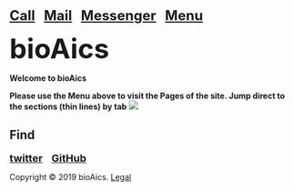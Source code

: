 <strong><font size="5"><a href="tel:+31685842325">Call</a></font></strong>&nbsp;&nbsp;&nbsp;
<strong><font size="5"><a href="mailto:bioaics.x@gmail.com">Mail</a></font></strong>&nbsp;&nbsp;&nbsp;
<strong><font size="5"><a href="https://m.me/bioAics">Messenger</a></font></strong>&nbsp;&nbsp;&nbsp;
<strong><font size="5"><a href="https://bioaics.github.io">Menu</a></font></strong>

<p><strong><font size="7">bioAics</font></strong><p>
<p><strong>Welcome to bioAics</strong></p>
<p><strong>Please use the Menu above to visit the Pages of the site. Jump direct to the sections (thin lines) by tab</strong> <img src="https://bioaics.github.io/bioAics link symbol.png" ></p>

<h2 id="h2">Find</h2>

<p><strong><font size="4"><a href="https://twitter.com/bioAics">twitter</a></font></strong>&nbsp;&nbsp;&nbsp;
<strong><font size="4"><a href="https://github.com/bioaics">GitHub</a></strong></font></P>

Copyright © 2019 bioAics. <a href="https://bioaics.github.io">Legal</a>

